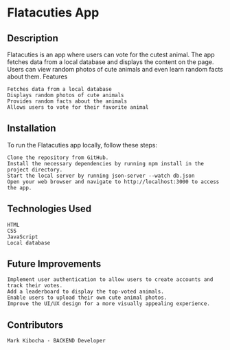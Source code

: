 # Flatacuties App
## Description
Flatacuties is an app where users can vote for the cutest animal. The app fetches data from a local database and displays the content on the page. Users can view random photos of cute animals and even learn random facts about them.
Features

    Fetches data from a local database
    Displays random photos of cute animals
    Provides random facts about the animals
    Allows users to vote for their favorite animal

## Installation
To run the Flatacuties app locally, follow these steps:

    Clone the repository from GitHub.
    Install the necessary dependencies by running npm install in the project directory.
    Start the local server by running json-server --watch db.json
    Open your web browser and navigate to http://localhost:3000 to access the app.

## Technologies Used
    HTML
    CSS
    JavaScript
    Local database

## Future Improvements

    Implement user authentication to allow users to create accounts and track their votes.
    Add a leaderboard to display the top-voted animals.
    Enable users to upload their own cute animal photos.
    Improve the UI/UX design for a more visually appealing experience.

## Contributors

    Mark Kibocha - BACKEND Developer

